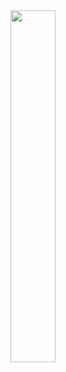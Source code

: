 
<div align="center">
<img width="38%" src="https://lanyard.cnrad.dev/api/1064093757915545600" /><br>
</div>
